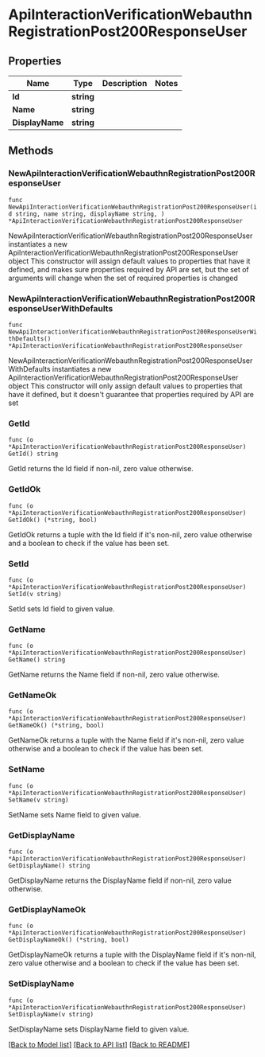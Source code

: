 # ApiInteractionVerificationWebauthnRegistrationPost200ResponseUser

## Properties

Name | Type | Description | Notes
------------ | ------------- | ------------- | -------------
**Id** | **string** |  | 
**Name** | **string** |  | 
**DisplayName** | **string** |  | 

## Methods

### NewApiInteractionVerificationWebauthnRegistrationPost200ResponseUser

`func NewApiInteractionVerificationWebauthnRegistrationPost200ResponseUser(id string, name string, displayName string, ) *ApiInteractionVerificationWebauthnRegistrationPost200ResponseUser`

NewApiInteractionVerificationWebauthnRegistrationPost200ResponseUser instantiates a new ApiInteractionVerificationWebauthnRegistrationPost200ResponseUser object
This constructor will assign default values to properties that have it defined,
and makes sure properties required by API are set, but the set of arguments
will change when the set of required properties is changed

### NewApiInteractionVerificationWebauthnRegistrationPost200ResponseUserWithDefaults

`func NewApiInteractionVerificationWebauthnRegistrationPost200ResponseUserWithDefaults() *ApiInteractionVerificationWebauthnRegistrationPost200ResponseUser`

NewApiInteractionVerificationWebauthnRegistrationPost200ResponseUserWithDefaults instantiates a new ApiInteractionVerificationWebauthnRegistrationPost200ResponseUser object
This constructor will only assign default values to properties that have it defined,
but it doesn't guarantee that properties required by API are set

### GetId

`func (o *ApiInteractionVerificationWebauthnRegistrationPost200ResponseUser) GetId() string`

GetId returns the Id field if non-nil, zero value otherwise.

### GetIdOk

`func (o *ApiInteractionVerificationWebauthnRegistrationPost200ResponseUser) GetIdOk() (*string, bool)`

GetIdOk returns a tuple with the Id field if it's non-nil, zero value otherwise
and a boolean to check if the value has been set.

### SetId

`func (o *ApiInteractionVerificationWebauthnRegistrationPost200ResponseUser) SetId(v string)`

SetId sets Id field to given value.


### GetName

`func (o *ApiInteractionVerificationWebauthnRegistrationPost200ResponseUser) GetName() string`

GetName returns the Name field if non-nil, zero value otherwise.

### GetNameOk

`func (o *ApiInteractionVerificationWebauthnRegistrationPost200ResponseUser) GetNameOk() (*string, bool)`

GetNameOk returns a tuple with the Name field if it's non-nil, zero value otherwise
and a boolean to check if the value has been set.

### SetName

`func (o *ApiInteractionVerificationWebauthnRegistrationPost200ResponseUser) SetName(v string)`

SetName sets Name field to given value.


### GetDisplayName

`func (o *ApiInteractionVerificationWebauthnRegistrationPost200ResponseUser) GetDisplayName() string`

GetDisplayName returns the DisplayName field if non-nil, zero value otherwise.

### GetDisplayNameOk

`func (o *ApiInteractionVerificationWebauthnRegistrationPost200ResponseUser) GetDisplayNameOk() (*string, bool)`

GetDisplayNameOk returns a tuple with the DisplayName field if it's non-nil, zero value otherwise
and a boolean to check if the value has been set.

### SetDisplayName

`func (o *ApiInteractionVerificationWebauthnRegistrationPost200ResponseUser) SetDisplayName(v string)`

SetDisplayName sets DisplayName field to given value.



[[Back to Model list]](../README.md#documentation-for-models) [[Back to API list]](../README.md#documentation-for-api-endpoints) [[Back to README]](../README.md)


